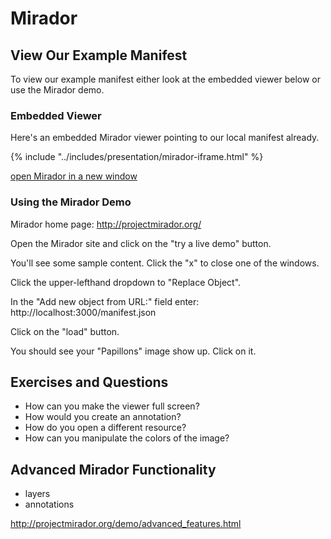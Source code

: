 # Mirador

## View Our Example Manifest

To view our example manifest either look at the embedded viewer below or use the Mirador demo.

### Embedded Viewer

Here's an embedded Mirador viewer pointing to our local manifest already.

{% include "../includes/presentation/mirador-iframe.html" %}

<a href="mirador-demo.html" target="_blank">open Mirador in a new window</a>

<!-- #todo:220 actually vendor the mirador viewer code into the workshop materials for offline use -->

<!-- #todo:90 Consider adding either an image with what Mirador ought to look like at this point or include another embed that points to the manifest we've created served up from this gitbook. -->

### Using the Mirador Demo

Mirador home page: http://projectmirador.org/

Open the Mirador site and click on the "try a live demo" button.

You'll see some sample content. Click the "x" to close one of the windows.

Click the upper-lefthand dropdown to "Replace Object".

In the "Add new object from URL:" field enter: http://localhost:3000/manifest.json

Click on the "load" button.

You should see your "Papillons" image show up. Click on it.

## Exercises and Questions

<!-- #todo:40 Add exercises and questions around Mirador -->
<!-- #todo:390 consider adding the same questions for both Universal Viewer and Mirador -->

- How can you make the viewer full screen?
- How would you create an annotation?
- How do you open a different resource?
- How can you manipulate the colors of the image?

## Advanced Mirador Functionality

- layers
- annotations

http://projectmirador.org/demo/advanced_features.html
